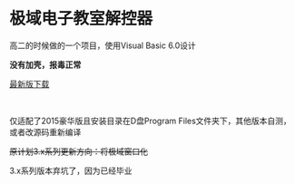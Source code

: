 # 极域电子教室解控器

高二的时候做的一个项目，使用Visual Basic 6.0设计

**没有加壳，报毒正常**

[最新版下载](https://github.com/CoolestEnoch/JY_DismissControl/releases/latest)

<br/>

仅适配了2015豪华版且安装目录在D盘Program Files文件夹下，其他版本自测，或者改源码重新编译


~~原计划3.x系列更新方向：将极域窗口化~~


3.x系列版本弃坑了，因为已经毕业
